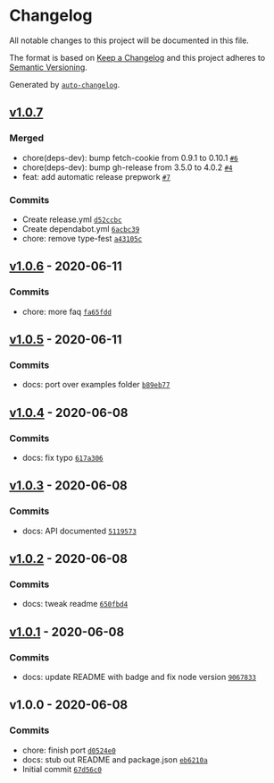 # Changelog

All notable changes to this project will be documented in this file.

The format is based on [Keep a Changelog](https://keepachangelog.com/en/1.0.0/)
and this project adheres to [Semantic Versioning](https://semver.org/spec/v2.0.0.html).

Generated by [`auto-changelog`](https://github.com/CookPete/auto-changelog).

## [v1.0.7](https://github.com/little-core-labs/gqlr/compare/v1.0.6...v1.0.7)

### Merged

- chore(deps-dev): bump fetch-cookie from 0.9.1 to 0.10.1 [`#6`](https://github.com/little-core-labs/gqlr/pull/6)
- chore(deps-dev): bump gh-release from 3.5.0 to 4.0.2 [`#4`](https://github.com/little-core-labs/gqlr/pull/4)
- feat: add automatic release prepwork [`#7`](https://github.com/little-core-labs/gqlr/pull/7)

### Commits

- Create release.yml [`d52ccbc`](https://github.com/little-core-labs/gqlr/commit/d52ccbc06518340b4879832489c9f83b75bb5f83)
- Create dependabot.yml [`6acbc39`](https://github.com/little-core-labs/gqlr/commit/6acbc39b1c20babfbee74099ea3b33d966c9e24a)
- chore: remove type-fest [`a43105c`](https://github.com/little-core-labs/gqlr/commit/a43105c3b61f40f74e0275f5de2c4bf2f1d4206b)

## [v1.0.6](https://github.com/little-core-labs/gqlr/compare/v1.0.5...v1.0.6) - 2020-06-11

### Commits

- chore: more faq [`fa65fdd`](https://github.com/little-core-labs/gqlr/commit/fa65fddeb8eb45bc3699345dc50980ac42ef43af)

## [v1.0.5](https://github.com/little-core-labs/gqlr/compare/v1.0.4...v1.0.5) - 2020-06-11

### Commits

- docs: port over examples folder [`b89eb77`](https://github.com/little-core-labs/gqlr/commit/b89eb770a8c7ff4c5e32465e057fde162119a52b)

## [v1.0.4](https://github.com/little-core-labs/gqlr/compare/v1.0.3...v1.0.4) - 2020-06-08

### Commits

- docs: fix typo [`617a306`](https://github.com/little-core-labs/gqlr/commit/617a306f708db77b7d5d47d94ce70083b052dd06)

## [v1.0.3](https://github.com/little-core-labs/gqlr/compare/v1.0.2...v1.0.3) - 2020-06-08

### Commits

- docs: API documented [`5119573`](https://github.com/little-core-labs/gqlr/commit/5119573794feba2f8ee820be68605120e4d4550d)

## [v1.0.2](https://github.com/little-core-labs/gqlr/compare/v1.0.1...v1.0.2) - 2020-06-08

### Commits

- docs: tweak readme [`650fbd4`](https://github.com/little-core-labs/gqlr/commit/650fbd422951f0b030aa3c1368ed67fe38033529)

## [v1.0.1](https://github.com/little-core-labs/gqlr/compare/v1.0.0...v1.0.1) - 2020-06-08

### Commits

- docs: update README with badge and fix node version [`9067833`](https://github.com/little-core-labs/gqlr/commit/90678333a821eebf5b6970240c59e7d6c2e53c03)

## v1.0.0 - 2020-06-08

### Commits

- chore: finish port [`d0524e0`](https://github.com/little-core-labs/gqlr/commit/d0524e07be5b8655fe5802cf4a48ddfb4461ad2d)
- docs: stub out README and package.json [`eb6210a`](https://github.com/little-core-labs/gqlr/commit/eb6210ac24ff1930e3e2c8e1d1b935464d98bc37)
- Initial commit [`67d56c0`](https://github.com/little-core-labs/gqlr/commit/67d56c043ad3b28dc00bf7ef44124abb226d0c25)
